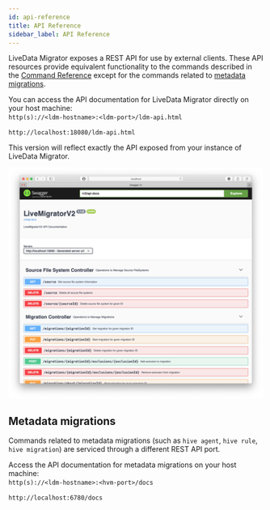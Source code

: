 ```yaml
---
id: api-reference
title: API Reference
sidebar_label: API Reference
---
```


LiveData Migrator exposes a REST API for use by external clients. These API resources provide equivalent functionality to the commands described in the [Command Reference](./command-reference.md) except for the commands related to [metadata migrations](#metadata-migrations).

You can access the API documentation for LiveData Migrator directly on your host machine:  
`http(s)://<ldm-hostname>:<ldm-port>/ldm-api.html`

```text title="Example"
http://localhost:18080/ldm-api.html
```

This version will reflect exactly the API exposed from your instance of LiveData Migrator.

[![LiveData Migrator Swagger Documentation](/img/swagger.png)](http://localhost:18080/ldm-api.html)

## Metadata migrations

Commands related to metadata migrations (such as `hive agent`, `hive rule`, `hive migration`) are serviced through a different REST API port.

Access the API documentation for metadata migrations on your host machine:  
`http(s)://<ldm-hostname>:<hvm-port>/docs`

```text title="Example"
http://localhost:6780/docs
```
